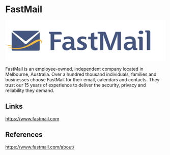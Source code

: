 FastMail
=============================

![FastMail Logo](/images/fastmail.png "FastMail Logo")

FastMail is an employee-owned, independent company located in Melbourne,
Australia. Over a hundred thousand individuals, families and businesses choose
FastMail for their email, calendars and contacts. They trust our 15 years of
experience to deliver the security, privacy and reliability they demand. 

Links
-----
https://www.fastmail.com

References
----------
https://www.fastmail.com/about/
